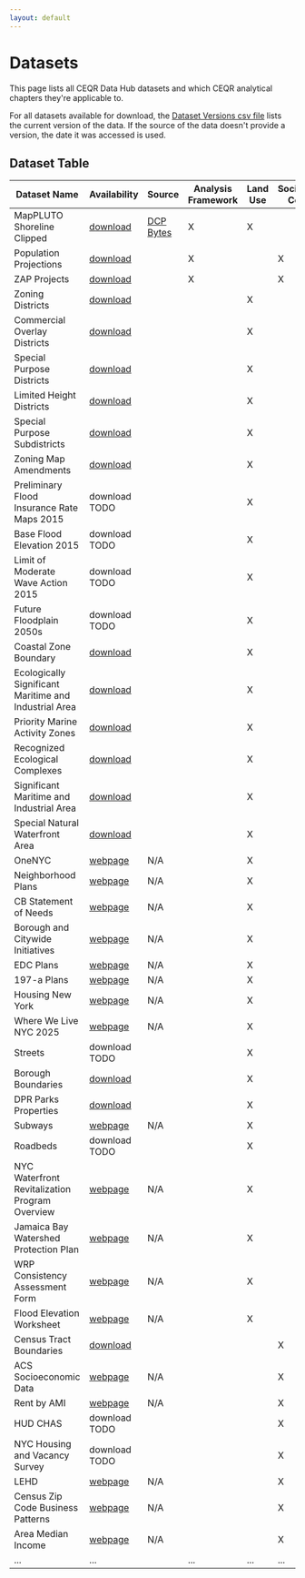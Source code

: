 ```yaml
---
layout: default
---
```


# Datasets

This page lists all CEQR Data Hub datasets and which CEQR analytical chapters they're applicable to.

For all datasets available for download, the [Dataset Versions csv file](https://nyc3.digitaloceanspaces.com/ceqr-data-hub/latest/dataset_versions.csv) lists the current version of the data. If the source of the data doesn't provide a version, the date it was accessed is used.

## Dataset Table

| Dataset Name                                          | Availability                                                                                                                             | Source                                                                                                                | Analysis Framework | Land Use | Socioeconomic Conditions |
| ----------------------------------------------------- | ---------------------------------------------------------------------------------------------------------------------------------------- | --------------------------------------------------------------------------------------------------------------------- | ------------------ | -------- | ------------------------ |
| MapPLUTO Shoreline Clipped                            | [download](https://nyc3.digitaloceanspaces.com/ceqr-data-hub/latest/dcp_mappluto_clipped.shp.zip)                                        | <a href="https://www.nyc.gov/site/planning/data-maps/open-data/dwn-pluto-mappluto.page" target="_blank">DCP Bytes</a> | X                  | X        |                          |
| Population Projections                                | [download](https://nyc3.digitaloceanspaces.com/ceqr-data-hub/latest/dcp_population_projects.xlsx)                                        |                                                                                                                       | X                  |          | X                        |
| ZAP Projects                                          | [download](https://nyc3.digitaloceanspaces.com/ceqr-data-hub/latest/zap/zapprojects_20250203csv.zip)                                     |                                                                                                                       | X                  |          | X                        |
| Zoning Districts                                      | [download](https://nyc3.digitaloceanspaces.com/ceqr-data-hub/latest/dcp_zoningdistricts.shp.zip)                                         |                                                                                                                       |                    | X        |                          |
| Commercial Overlay Districts                          | [download](https://nyc3.digitaloceanspaces.com/ceqr-data-hub/latest/dcp_commercialoverlay.shp.zip)                                       |                                                                                                                       |                    | X        |                          |
| Special Purpose Districts                             | [download](https://nyc3.digitaloceanspaces.com/ceqr-data-hub/latest/dcp_specialpurpose.shp.zip)                                          |                                                                                                                       |                    | X        |                          |
| Limited Height Districts                              | [download](https://nyc3.digitaloceanspaces.com/ceqr-data-hub/latest/dcp_limitedheight.shp.zip)                                           |                                                                                                                       |                    | X        |                          |
| Special Purpose Subdistricts                          | [download](https://nyc3.digitaloceanspaces.com/ceqr-data-hub/latest/dcp_specialpurposesubdistricts.shp.zip)                              |                                                                                                                       |                    | X        |                          |
| Zoning Map Amendments                                 | [download](https://nyc3.digitaloceanspaces.com/ceqr-data-hub/latest/dcp_zoningmapamendments.shp.zip)                                     |                                                                                                                       |                    | X        |                          |
| Preliminary Flood Insurance Rate Maps 2015            | download TODO                                                                                                                            |                                                                                                                       |                    | X        |                          |
| Base Flood Elevation 2015                             | download TODO                                                                                                                            |                                                                                                                       |                    | X        |                          |
| Limit of Moderate Wave Action 2015                    | download TODO                                                                                                                            |                                                                                                                       |                    | X        |                          |
| Future Floodplain 2050s                               | download TODO                                                                                                                            |                                                                                                                       |                    | X        |                          |
| Coastal Zone Boundary                                 | [download](https://nyc3.digitaloceanspaces.com/ceqr-data-hub/latest/dcp_wrp_coastal_zone_boundary.shp.zip)                               |                                                                                                                       |                    | X        |                          |
| Ecologically Significant Maritime and Industrial Area | [download](https://nyc3.digitaloceanspaces.com/ceqr-data-hub/latest/dcp_wrp_ecologically_sensitive_maritime_and_industrial_area.shp.zip) |                                                                                                                       |                    | X        |                          |
| Priority Marine Activity Zones                        | [download](https://nyc3.digitaloceanspaces.com/ceqr-data-hub/latest/dcp_wrp_priority_marine_activity_zones.shp.zip)                      |                                                                                                                       |                    | X        |                          |
| Recognized Ecological Complexes                       | [download](https://nyc3.digitaloceanspaces.com/ceqr-data-hub/latest/dcp_wrp_recognized_ecological_complexes.shp.zip)                     |                                                                                                                       |                    | X        |                          |
| Significant Maritime and Industrial Area              | [download](https://nyc3.digitaloceanspaces.com/ceqr-data-hub/latest/dcp_wrp_significant_maritime_and_industrial_area.shp.zip)            |                                                                                                                       |                    | X        |                          |
| Special Natural Waterfront Area                       | [download](https://nyc3.digitaloceanspaces.com/ceqr-data-hub/latest/dcp_wrp_special_natural_waterfront_areas.shp.zip)                    |                                                                                                                       |                    | X        |                          |
| OneNYC                                                | <a href="https://climate.cityofnewyork.us/reports/onenyc-2050/" target="_blank">webpage</a>                                              | N/A                                                                                                                   |                    | X        |                          |
| Neighborhood Plans                                    | <a href="https://www.nyc.gov/site/hpd/services-and-information/neighborhood-planning.page" target="_blank">webpage</a>                   | N/A                                                                                                                   |                    | X        |                          |
| CB Statement of Needs                                 | <a href="https://communityprofiles.planning.nyc.gov/" target="_blank">webpage</a>                                                        | N/A                                                                                                                   |                    | X        |                          |
| Borough and Citywide Initiatives                      | <a href="https://www.nyc.gov/site/planning/plans/city-wide.page" target="_blank">webpage</a>                                             | N/A                                                                                                                   |                    | X        |                          |
| EDC Plans                                             | <a href="https://edc.nyc/explore-our-work" target="_blank">webpage</a>                                                                   | N/A                                                                                                                   |                    | X        |                          |
| 197-a Plans                                           | <a href="https://www.nyc.gov/site/planning/community/community-based-planning.page" target="_blank">webpage</a>                          | N/A                                                                                                                   |                    | X        |                          |
| Housing New York                                      | <a href="https://www.nyc.gov/site/housing/index.page" target="_blank">webpage</a>                                                        | N/A                                                                                                                   |                    | X        |                          |
| Where We Live NYC 2025                                | <a href="https://wherewelive.cityofnewyork.us/" target="_blank">webpage</a>                                                              | N/A                                                                                                                   |                    | X        |                          |
| Streets                                               | download TODO                                                                                                                            |                                                                                                                       |                    | X        |                          |
| Borough Boundaries                                    | [download](https://nyc3.digitaloceanspaces.com/ceqr-data-hub/latest/dcp_boroboundaries.shp.zip)                                          |                                                                                                                       |                    | X        |                          |
| DPR Parks Properties                                  | [download](https://nyc3.digitaloceanspaces.com/ceqr-data-hub/latest/dpr_parksproperties.shp.zip)                                         |                                                                                                                       |                    | X        |                          |
| Subways                                               | <a href="https://www.mta.info/developers" target="_blank">webpage</a>                                                                    | N/A                                                                                                                   |                    | X        |                          |
| Roadbeds                                              | download TODO                                                                                                                            |                                                                                                                       |                    | X        |                          |
| NYC Waterfront Revitalization Program Overview        | <a href="https://www.nyc.gov/site/planning/planning-level/waterfront/wrp/wrp.page" target="_blank">webpage</a>                           | N/A                                                                                                                   |                    | X        |                          |
| Jamaica Bay Watershed Protection Plan                 | <a href="https://www.nyc.gov/assets/oec/Jamaica_Bay_Watershed_Protection_Plan.pdf" target="_blank">webpage</a>                           | N/A                                                                                                                   |                    | X        |                          |
| WRP Consistency Assessment Form                       | <a href="https://www.nyc.gov/assets/planning/download/pdf/applicants/wrp/wrpform2016.pdf" target="_blank">webpage</a>                    | N/A                                                                                                                   |                    | X        |                          |
| Flood Elevation Worksheet                             | <a href="https://www.nyc.gov/site/planning/planning-level/waterfront/wrp/wrp.page" target="_blank">webpage</a>                           | N/A                                                                                                                   |                    | X        |                          |
| Census Tract Boundaries                               | [download](https://nyc3.digitaloceanspaces.com/ceqr-data-hub/latest/dcp_ct2020_wi.shp.zip)                                               |                                                                                                                       |                    |          | X                        |
| ACS Socioeconomic Data                                | <a href="https://popfactfinder.planning.nyc.gov" target="_blank">webpage</a>                                                             | N/A                                                                                                                   |                    |          | X                        |
| Rent by AMI                                           | <a href="https://www.nyc.gov/site/hpd/services-and-information/area-median-income.page" target="_blank">webpage</a>                      | N/A                                                                                                                   |                    |          | X                        |
| HUD CHAS                                              | download TODO                                                                                                                            |                                                                                                                       |                    |          | X                        |
| NYC Housing and Vacancy Survey                        | download TODO                                                                                                                            |                                                                                                                       |                    |          | X                        |
| LEHD                                                  | <a href="https://lehd.ces.census.gov/data/#lodes" target="_blank">webpage</a>                                                            | N/A                                                                                                                   |                    |          | X                        |
| Census Zip Code Business Patterns                     | <a href="https://www.census.gov/data/developers/data-sets/cbp-zbp/zbp-api.html" target="_blank">webpage</a>                              | N/A                                                                                                                   |                    |          | X                        |
| Area Median Income                                    | <a href="https://www.nyc.gov/site/hpd/services-and-information/area-median-income.page" target="_blank">webpage</a>                      | N/A                                                                                                                   |                    |          | X                        |
| ...                                                   | ...                                                                                                                                      |                                                                                                                       | ...                | ...      | ...                      |
